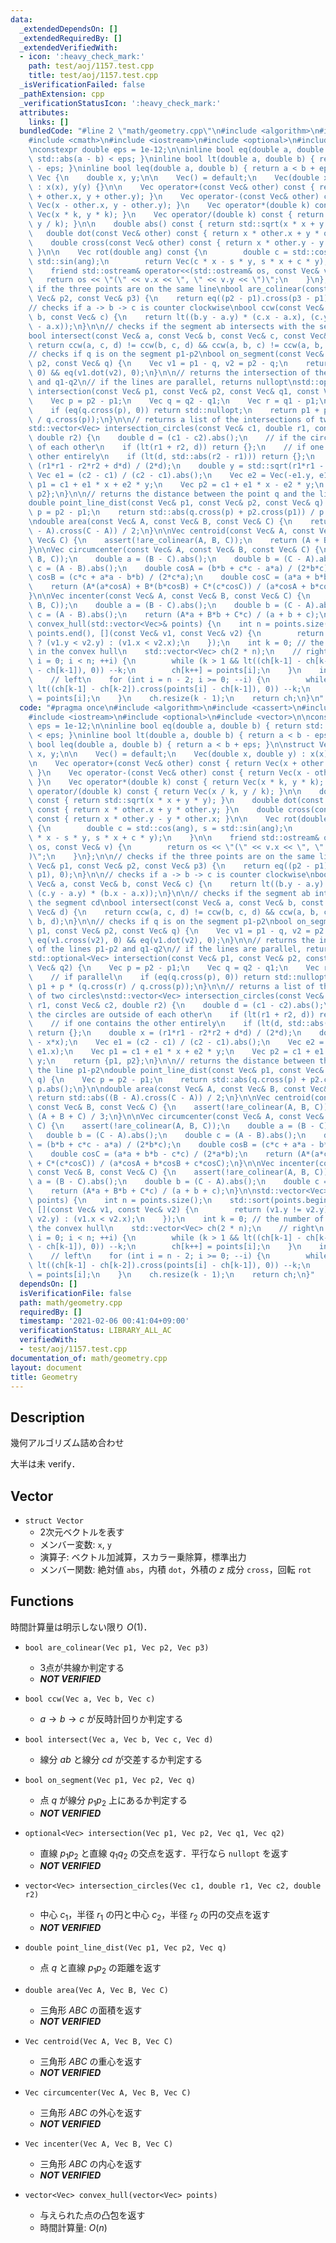 ```yaml
---
data:
  _extendedDependsOn: []
  _extendedRequiredBy: []
  _extendedVerifiedWith:
  - icon: ':heavy_check_mark:'
    path: test/aoj/1157.test.cpp
    title: test/aoj/1157.test.cpp
  _isVerificationFailed: false
  _pathExtension: cpp
  _verificationStatusIcon: ':heavy_check_mark:'
  attributes:
    links: []
  bundledCode: "#line 2 \"math/geometry.cpp\"\n#include <algorithm>\n#include <cassert>\n\
    #include <cmath>\n#include <iostream>\n#include <optional>\n#include <vector>\n\
    \nconstexpr double eps = 1e-12;\n\ninline bool eq(double a, double b) { return\
    \ std::abs(a - b) < eps; }\ninline bool lt(double a, double b) { return a < b\
    \ - eps; }\ninline bool leq(double a, double b) { return a < b + eps; }\n\nstruct\
    \ Vec {\n    double x, y;\n\n    Vec() = default;\n    Vec(double x, double y)\
    \ : x(x), y(y) {}\n\n    Vec operator+(const Vec& other) const { return Vec(x\
    \ + other.x, y + other.y); }\n    Vec operator-(const Vec& other) const { return\
    \ Vec(x - other.x, y - other.y); }\n    Vec operator*(double k) const { return\
    \ Vec(x * k, y * k); }\n    Vec operator/(double k) const { return Vec(x / k,\
    \ y / k); }\n\n    double abs() const { return std::sqrt(x * x + y * y); }\n \
    \   double dot(const Vec& other) const { return x * other.x + y * other.y; }\n\
    \    double cross(const Vec& other) const { return x * other.y - y * other.x;\
    \ }\n\n    Vec rot(double ang) const {\n        double c = std::cos(ang), s =\
    \ std::sin(ang);\n        return Vec(c * x - s * y, s * x + c * y);\n    }\n\n\
    \    friend std::ostream& operator<<(std::ostream& os, const Vec& v) {\n     \
    \   return os << \"(\" << v.x << \", \" << v.y << \")\";\n    }\n};\n\n// checks\
    \ if the three points are on the same line\nbool are_colinear(const Vec& p1, const\
    \ Vec& p2, const Vec& p3) {\n    return eq((p2 - p1).cross(p3 - p1), 0);\n}\n\n\
    // checks if a -> b -> c is counter clockwise\nbool ccw(const Vec& a, const Vec&\
    \ b, const Vec& c) {\n    return lt((b.y - a.y) * (c.x - a.x), (c.y - a.y) * (b.x\
    \ - a.x));\n}\n\n// checks if the segment ab intersects with the segment cd\n\
    bool intersect(const Vec& a, const Vec& b, const Vec& c, const Vec& d) {\n   \
    \ return ccw(a, c, d) != ccw(b, c, d) && ccw(a, b, c) != ccw(a, b, d);\n}\n\n\
    // checks if q is on the segment p1-p2\nbool on_segment(const Vec& p1, const Vec&\
    \ p2, const Vec& q) {\n    Vec v1 = p1 - q, v2 = p2 - q;\n    return eq(v1.cross(v2),\
    \ 0) && eq(v1.dot(v2), 0);\n}\n\n// returns the intersection of the lines p1-p2\
    \ and q1-q2\n// if the lines are parallel, returns nullopt\nstd::optional<Vec>\
    \ intersection(const Vec& p1, const Vec& p2, const Vec& q1, const Vec& q2) {\n\
    \    Vec p = p2 - p1;\n    Vec q = q2 - q1;\n    Vec r = q1 - p1;\n    // if parallel\n\
    \    if (eq(q.cross(p), 0)) return std::nullopt;\n    return p1 + p * (q.cross(r)\
    \ / q.cross(p));\n}\n\n// returns a list of the intersections of two circles\n\
    std::vector<Vec> intersection_circles(const Vec& c1, double r1, const Vec& c2,\
    \ double r2) {\n    double d = (c1 - c2).abs();\n    // if the circles are outside\
    \ of each other\n    if (lt(r1 + r2, d)) return {};\n    // if one contains the\
    \ other entirely\n    if (lt(d, std::abs(r2 - r1))) return {};\n    double x =\
    \ (r1*r1 - r2*r2 + d*d) / (2*d);\n    double y = std::sqrt(r1*r1 - x*x);\n   \
    \ Vec e1 = (c2 - c1) / (c2 - c1).abs();\n    Vec e2 = Vec(-e1.y, e1.x);\n    Vec\
    \ p1 = c1 + e1 * x + e2 * y;\n    Vec p2 = c1 + e1 * x - e2 * y;\n    return {p1,\
    \ p2};\n}\n\n// returns the distance between the point q and the line p1-p2\n\
    double point_line_dist(const Vec& p1, const Vec& p2, const Vec& q) {\n    Vec\
    \ p = p2 - p1;\n    return std::abs(q.cross(p) + p2.cross(p1)) / p.abs();\n}\n\
    \ndouble area(const Vec& A, const Vec& B, const Vec& C) {\n    return std::abs((B\
    \ - A).cross(C - A)) / 2;\n}\n\nVec centroid(const Vec& A, const Vec& B, const\
    \ Vec& C) {\n    assert(!are_colinear(A, B, C));\n    return (A + B + C) / 3;\n\
    }\n\nVec circumcenter(const Vec& A, const Vec& B, const Vec& C) {\n    assert(!are_colinear(A,\
    \ B, C));\n    double a = (B - C).abs();\n    double b = (C - A).abs();\n    double\
    \ c = (A - B).abs();\n    double cosA = (b*b + c*c - a*a) / (2*b*c);\n    double\
    \ cosB = (c*c + a*a - b*b) / (2*c*a);\n    double cosC = (a*a + b*b - c*c) / (2*a*b);\n\
    \    return (A*(a*cosA) + B*(b*cosB) + C*(c*cosC)) / (a*cosA + b*cosB + c*cosC);\n\
    }\n\nVec incenter(const Vec& A, const Vec& B, const Vec& C) {\n    assert(!are_colinear(A,\
    \ B, C));\n    double a = (B - C).abs();\n    double b = (C - A).abs();\n    double\
    \ c = (A - B).abs();\n    return (A*a + B*b + C*c) / (a + b + c);\n}\n\nstd::vector<Vec>\
    \ convex_hull(std::vector<Vec>& points) {\n    int n = points.size();\n    std::sort(points.begin(),\
    \ points.end(), [](const Vec& v1, const Vec& v2) {\n        return (v1.y != v2.y)\
    \ ? (v1.y < v2.y) : (v1.x < v2.x);\n    });\n    int k = 0; // the number of vertices\
    \ in the convex hull\n    std::vector<Vec> ch(2 * n);\n    // right\n    for (int\
    \ i = 0; i < n; ++i) {\n        while (k > 1 && lt((ch[k-1] - ch[k-2]).cross(points[i]\
    \ - ch[k-1]), 0)) --k;\n        ch[k++] = points[i];\n    }\n    int t = k;\n\
    \    // left\n    for (int i = n - 2; i >= 0; --i) {\n        while (k > t &&\
    \ lt((ch[k-1] - ch[k-2]).cross(points[i] - ch[k-1]), 0)) --k;\n        ch[k++]\
    \ = points[i];\n    }\n    ch.resize(k - 1);\n    return ch;\n}\n"
  code: "#pragma once\n#include <algorithm>\n#include <cassert>\n#include <cmath>\n\
    #include <iostream>\n#include <optional>\n#include <vector>\n\nconstexpr double\
    \ eps = 1e-12;\n\ninline bool eq(double a, double b) { return std::abs(a - b)\
    \ < eps; }\ninline bool lt(double a, double b) { return a < b - eps; }\ninline\
    \ bool leq(double a, double b) { return a < b + eps; }\n\nstruct Vec {\n    double\
    \ x, y;\n\n    Vec() = default;\n    Vec(double x, double y) : x(x), y(y) {}\n\
    \n    Vec operator+(const Vec& other) const { return Vec(x + other.x, y + other.y);\
    \ }\n    Vec operator-(const Vec& other) const { return Vec(x - other.x, y - other.y);\
    \ }\n    Vec operator*(double k) const { return Vec(x * k, y * k); }\n    Vec\
    \ operator/(double k) const { return Vec(x / k, y / k); }\n\n    double abs()\
    \ const { return std::sqrt(x * x + y * y); }\n    double dot(const Vec& other)\
    \ const { return x * other.x + y * other.y; }\n    double cross(const Vec& other)\
    \ const { return x * other.y - y * other.x; }\n\n    Vec rot(double ang) const\
    \ {\n        double c = std::cos(ang), s = std::sin(ang);\n        return Vec(c\
    \ * x - s * y, s * x + c * y);\n    }\n\n    friend std::ostream& operator<<(std::ostream&\
    \ os, const Vec& v) {\n        return os << \"(\" << v.x << \", \" << v.y << \"\
    )\";\n    }\n};\n\n// checks if the three points are on the same line\nbool are_colinear(const\
    \ Vec& p1, const Vec& p2, const Vec& p3) {\n    return eq((p2 - p1).cross(p3 -\
    \ p1), 0);\n}\n\n// checks if a -> b -> c is counter clockwise\nbool ccw(const\
    \ Vec& a, const Vec& b, const Vec& c) {\n    return lt((b.y - a.y) * (c.x - a.x),\
    \ (c.y - a.y) * (b.x - a.x));\n}\n\n// checks if the segment ab intersects with\
    \ the segment cd\nbool intersect(const Vec& a, const Vec& b, const Vec& c, const\
    \ Vec& d) {\n    return ccw(a, c, d) != ccw(b, c, d) && ccw(a, b, c) != ccw(a,\
    \ b, d);\n}\n\n// checks if q is on the segment p1-p2\nbool on_segment(const Vec&\
    \ p1, const Vec& p2, const Vec& q) {\n    Vec v1 = p1 - q, v2 = p2 - q;\n    return\
    \ eq(v1.cross(v2), 0) && eq(v1.dot(v2), 0);\n}\n\n// returns the intersection\
    \ of the lines p1-p2 and q1-q2\n// if the lines are parallel, returns nullopt\n\
    std::optional<Vec> intersection(const Vec& p1, const Vec& p2, const Vec& q1, const\
    \ Vec& q2) {\n    Vec p = p2 - p1;\n    Vec q = q2 - q1;\n    Vec r = q1 - p1;\n\
    \    // if parallel\n    if (eq(q.cross(p), 0)) return std::nullopt;\n    return\
    \ p1 + p * (q.cross(r) / q.cross(p));\n}\n\n// returns a list of the intersections\
    \ of two circles\nstd::vector<Vec> intersection_circles(const Vec& c1, double\
    \ r1, const Vec& c2, double r2) {\n    double d = (c1 - c2).abs();\n    // if\
    \ the circles are outside of each other\n    if (lt(r1 + r2, d)) return {};\n\
    \    // if one contains the other entirely\n    if (lt(d, std::abs(r2 - r1)))\
    \ return {};\n    double x = (r1*r1 - r2*r2 + d*d) / (2*d);\n    double y = std::sqrt(r1*r1\
    \ - x*x);\n    Vec e1 = (c2 - c1) / (c2 - c1).abs();\n    Vec e2 = Vec(-e1.y,\
    \ e1.x);\n    Vec p1 = c1 + e1 * x + e2 * y;\n    Vec p2 = c1 + e1 * x - e2 *\
    \ y;\n    return {p1, p2};\n}\n\n// returns the distance between the point q and\
    \ the line p1-p2\ndouble point_line_dist(const Vec& p1, const Vec& p2, const Vec&\
    \ q) {\n    Vec p = p2 - p1;\n    return std::abs(q.cross(p) + p2.cross(p1)) /\
    \ p.abs();\n}\n\ndouble area(const Vec& A, const Vec& B, const Vec& C) {\n   \
    \ return std::abs((B - A).cross(C - A)) / 2;\n}\n\nVec centroid(const Vec& A,\
    \ const Vec& B, const Vec& C) {\n    assert(!are_colinear(A, B, C));\n    return\
    \ (A + B + C) / 3;\n}\n\nVec circumcenter(const Vec& A, const Vec& B, const Vec&\
    \ C) {\n    assert(!are_colinear(A, B, C));\n    double a = (B - C).abs();\n \
    \   double b = (C - A).abs();\n    double c = (A - B).abs();\n    double cosA\
    \ = (b*b + c*c - a*a) / (2*b*c);\n    double cosB = (c*c + a*a - b*b) / (2*c*a);\n\
    \    double cosC = (a*a + b*b - c*c) / (2*a*b);\n    return (A*(a*cosA) + B*(b*cosB)\
    \ + C*(c*cosC)) / (a*cosA + b*cosB + c*cosC);\n}\n\nVec incenter(const Vec& A,\
    \ const Vec& B, const Vec& C) {\n    assert(!are_colinear(A, B, C));\n    double\
    \ a = (B - C).abs();\n    double b = (C - A).abs();\n    double c = (A - B).abs();\n\
    \    return (A*a + B*b + C*c) / (a + b + c);\n}\n\nstd::vector<Vec> convex_hull(std::vector<Vec>&\
    \ points) {\n    int n = points.size();\n    std::sort(points.begin(), points.end(),\
    \ [](const Vec& v1, const Vec& v2) {\n        return (v1.y != v2.y) ? (v1.y <\
    \ v2.y) : (v1.x < v2.x);\n    });\n    int k = 0; // the number of vertices in\
    \ the convex hull\n    std::vector<Vec> ch(2 * n);\n    // right\n    for (int\
    \ i = 0; i < n; ++i) {\n        while (k > 1 && lt((ch[k-1] - ch[k-2]).cross(points[i]\
    \ - ch[k-1]), 0)) --k;\n        ch[k++] = points[i];\n    }\n    int t = k;\n\
    \    // left\n    for (int i = n - 2; i >= 0; --i) {\n        while (k > t &&\
    \ lt((ch[k-1] - ch[k-2]).cross(points[i] - ch[k-1]), 0)) --k;\n        ch[k++]\
    \ = points[i];\n    }\n    ch.resize(k - 1);\n    return ch;\n}"
  dependsOn: []
  isVerificationFile: false
  path: math/geometry.cpp
  requiredBy: []
  timestamp: '2021-02-06 00:41:04+09:00'
  verificationStatus: LIBRARY_ALL_AC
  verifiedWith:
  - test/aoj/1157.test.cpp
documentation_of: math/geometry.cpp
layout: document
title: Geometry
---
```


## Description

幾何アルゴリズム詰め合わせ

大半は未 verify．

## Vector

- `struct Vector`
    - 2次元ベクトルを表す
    - メンバー変数: `x`, `y`
    - 演算子: ベクトル加減算，スカラー乗除算，標準出力
    - メンバー関数: 絶対値 `abs`，内積 `dot`，外積の $z$ 成分 `cross`，回転 `rot`

## Functions

時間計算量は明示しない限り $O(1)$．

- `bool are_colinear(Vec p1, Vec p2, Vec p3)`
    - 3点が共線か判定する
    - ***NOT VERIFIED***

- `bool ccw(Vec a, Vec b, Vec c)`
    - $a \rightarrow b \rightarrow c$ が反時計回りか判定する

- `bool intersect(Vec a, Vec b, Vec c, Vec d)`
    - 線分 $ab$ と線分 $cd$ が交差するか判定する

- `bool on_segment(Vec p1, Vec p2, Vec q)`
    - 点 $q$ が線分 $p_1 p_2$ 上にあるか判定する
    - ***NOT VERIFIED***

- `optional<Vec> intersection(Vec p1, Vec p2, Vec q1, Vec q2)`
    - 直線 $p_1 p_2$ と直線 $q_1 q_2$ の交点を返す．平行なら `nullopt` を返す
    - ***NOT VERIFIED***

- `vector<Vec> intersection_circles(Vec c1, double r1, Vec c2, double r2)`
    - 中心 $c_1$，半径 $r_1$ の円と中心 $c_2$，半径 $r_2$ の円の交点を返す
    - ***NOT VERIFIED***

 - `double point_line_dist(Vec p1, Vec p2, Vec q)`
    - 点 $q$ と直線 $p_1 p_2$ の距離を返す

- `double area(Vec A, Vec B, Vec C)`
    - 三角形 $ABC$ の面積を返す
    - ***NOT VERIFIED***

- `Vec centroid(Vec A, Vec B, Vec C)`
    - 三角形 $ABC$ の重心を返す
    - ***NOT VERIFIED***

- `Vec circumcenter(Vec A, Vec B, Vec C)`
    - 三角形 $ABC$ の外心を返す
    - ***NOT VERIFIED***

- `Vec incenter(Vec A, Vec B, Vec C)`
    - 三角形 $ABC$ の内心を返す
    - ***NOT VERIFIED***

- `vector<Vec> convex_hull(vector<Vec> points)`
    - 与えられた点の凸包を返す
    - 時間計算量: $O(n)$
